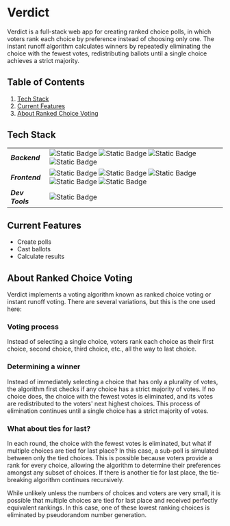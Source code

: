 # Verdict

Verdict is a full-stack web app for creating ranked choice polls, in which voters rank each choice by preference instead of choosing only one. The instant runoff algorithm calculates winners by repeatedly eliminating the choice with the fewest votes, redistributing ballots until a single choice achieves a strict majority.

## Table of Contents

1. [Tech Stack](#tech-stack)
2. [Current Features](#current-features)
3. [About Ranked Choice Voting](#about-ranked-choice-voting)

## Tech Stack 

| | |
| - | - |
| ***Backend*** | ![Static Badge](https://img.shields.io/badge/Go-00ADD8) ![Static Badge](https://img.shields.io/badge/Lambda-FF9900) ![Static Badge](https://img.shields.io/badge/API_Gateway-FF4F8B) ![Static Badge](https://img.shields.io/badge/DynamoDB-4053D6) |
| ***Frontend*** | ![Static Badge](https://img.shields.io/badge/TypeScript-3178C6) ![Static Badge](https://img.shields.io/badge/React-61DAFB) ![Static Badge](https://img.shields.io/badge/Vite-646CFF) ![Static Badge](https://img.shields.io/badge/Vitest-6E9F18) ![Static Badge](https://img.shields.io/badge/pnpm-F69220) |
| ***Dev Tools*** | ![Static Badge](https://img.shields.io/badge/Docker-2496ED) |

## Current Features

- Create polls
- Cast ballots
- Calculate results

## About Ranked Choice Voting

Verdict implements a voting algorithm known as ranked choice voting or instant runoff voting. There are several variations, but this is the one used here:

### Voting process

Instead of selecting a single choice, voters rank each choice as their first choice, second choice, third choice, etc., all the way to last choice.

### Determining a winner

Instead of immediately selecting a choice that has only a plurality of votes, the algorithm first checks if any choice has a strict majority of votes. If no choice does, the choice with the fewest votes is eliminated, and its votes are redistributed to the voters' next highest choices. This process of elimination continues until a single choice has a strict majority of votes.

### What about ties for last?

In each round, the choice with the fewest votes is eliminated, but what if multiple choices are tied for last place? In this case, a sub-poll is simulated between only the tied choices. This is possible because voters provide a rank for every choice, allowing the algorithm to determine their preferences amongst any subset of choices. If there is another tie for last place, the tie-breaking algorithm continues recursively.

While unlikely unless the numbers of choices and voters are very small, it is possible that multiple choices are tied for last place and received perfectly equivalent rankings. In this case, one of these lowest ranking choices is eliminated by pseudorandom number generation.
